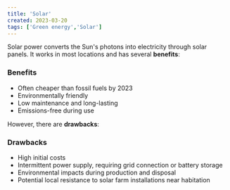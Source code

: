 ```yaml
---
title: 'Solar'
created: 2023-03-20
tags: ['Green energy','Solar']
---
```


Solar power converts the Sun's photons into electricity through solar panels. It works in most
locations and has several **benefits**:

### Benefits  
- Often cheaper than fossil fuels by 2023
- Environmentally friendly
- Low maintenance and long-lasting
- Emissions-free during use

However, there are **drawbacks**:

### Drawbacks  
- High initial costs
- Intermittent power supply, requiring grid connection or battery storage
- Environmental impacts during production and disposal
- Potential local resistance to solar farm installations near habitation